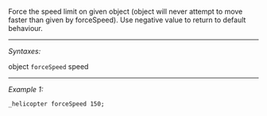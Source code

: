 Force the speed limit on given object (object will never attempt to move faster than given by forceSpeed). Use negative value to return to default behaviour.


---
*Syntaxes:*

object `forceSpeed` speed

---
*Example 1:*

```sqf
_helicopter forceSpeed 150;
```